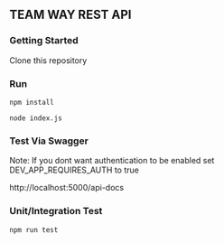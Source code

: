 ## TEAM WAY REST API

### Getting Started

Clone this repository

### Run

`npm install`

`node index.js`

### Test Via Swagger

Note: If you dont want authentication to be enabled set DEV_APP_REQUIRES_AUTH to true

http://localhost:5000/api-docs

### Unit/Integration Test

`npm run test`
